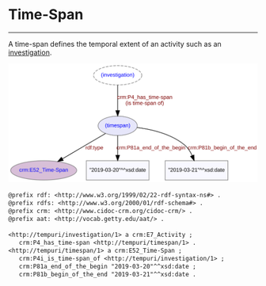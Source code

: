 # Time-Span
***

A time-span defines the temporal extent of an activity such as an [investigation](ld4he-investigation.md).
 
![timespan](img/ld4he-timespan.svg)

```turtle
@prefix rdf: <http://www.w3.org/1999/02/22-rdf-syntax-ns#> .
@prefix rdfs: <http://www.w3.org/2000/01/rdf-schema#> .
@prefix crm: <http://www.cidoc-crm.org/cidoc-crm/> .
@prefix aat: <http://vocab.getty.edu/aat/> .

<http://tempuri/investigation/1> a crm:E7_Activity ;
   crm:P4_has_time-span <http://tempuri/timespan/1> .  
<http://tempuri/timespan/1> a crm:E52_Time-Span ;
   crm:P4i_is_time-span_of <http://tempuri/investigation/1> ;
   crm:P81a_end_of_the_begin "2019-03-20"^^xsd:date ;
   crm:P81b_begin_of_the_end "2019-03-21"^^xsd:date .   
```
